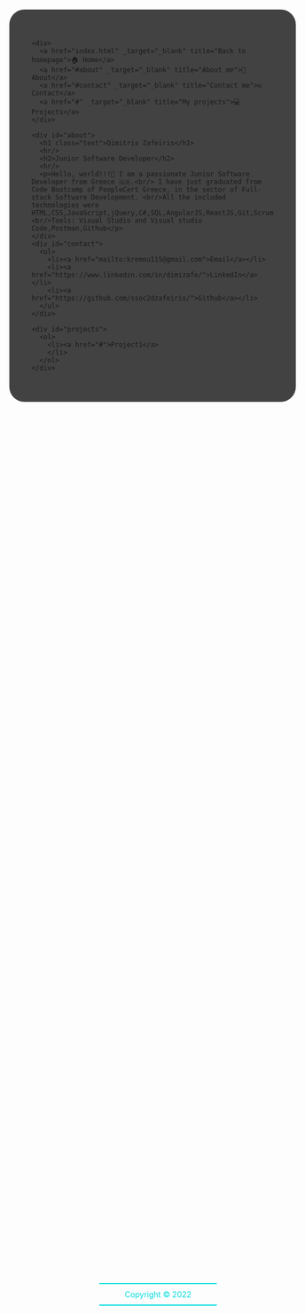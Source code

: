 
<body>
    <style>
  
    html,body{
        background-color: #222222 !important;
        margin: 0;
        padding: 0;
        width: 100%;
        height: 100%;
        color: #F3EFE0;
      }

      div {
        padding: 3px;
        margin: 0 auto;
      
      }

      .container{
        position: absolute;
        top: 50%;
        left: 50%;
        transform: translate(-50%,-50%);
        background-color: #434242;
        padding: 40px;
        border-radius: 27px;
      }
      
      .text{
        background: linear-gradient(90deg,#00dbde,#fc00ff);
        font-size: 2.5rem;
        text-transform: uppercase;
        -webkit-background-clip: text;
        -webkit-text-fill-color: transparent;
      }


      a{
        position: relative;
        color: #00dbde;
        text-decoration: none;
        z-index: 100;
        margin: 5px;
        padding: 10px;
        border-radius: 10px;
        margin: 0 auto;
        text-transform: uppercase;
        transition: all 0.26s linear;
        opacity: .7;
      }

      a:hover{
        background: #b905bc;
        color: #F3EFE0;      
        border-bottom: 1px solid #434242;
        z-index: 300;
        opacity: 1;
        
      }

     
      p,span{
        margin: 5px;
        padding: 15px;
        font-size: 1.1rem;
        font-weight: lighter;
        align-items: center;
      }

      footer{
        left: 40%;
        border-top: 2px solid #00dbde;
        border-bottom: 2px solid #00dbde;
        padding: 10px;
        position: absolute;
        bottom: 15px;
        text-align: center;
        width: 20%;
        height: auto;
        color: #00dbde;
      }
     table,tr,td{
      padding: 3px;
      border: 2px solid #ccc;
      text-align: center;
     }
     tr:nth-child(even) {background: #CCC}

</style>
  <div class="container">

    <div>
      <a href="index.html" _target="_blank" title="Back to homepage">🏠 Home</a>
      <a href="#about" _target="_blank" title="About me">🤴 About</a>
      <a href="#contact" _target="_blank" title="Contact me">✉️ Contact</a>
      <a href="#" _target="_blank" title="My projects">💻 Projects</a>
    </div>
    
    <div id="about">
      <h1 class="text">Dimitris Zafeiris</h1>
      <hr/>
      <h2>Junior Software Developer</h2>
      <hr/>
      <p>Hello, world!!!👋 I am a passionate Junior Software Developer from Greece 🇬🇷.<br/> I have just graduated from Code Bootcamp of PeopleCert Greece, in the sector of Full-stack Software Development. <br/>All the included technologies were HTML,CSS,JavaScript,jQuery,C#,SQL,AngularJS,ReactJS,Git,Scrum <br/>Tools: Visual Studio and Visual studio Code,Postman,Github</p>
    </div>
    <div id="contact">
      <ul>
        <li><a href="mailto:kremou115@gmail.com">Email</a></li>
        <li><a href="https://www.linkedin.com/in/dimizafe/">LinkedIn</a></li>
        <li><a href="https://github.com/ssoc2dzafeiris/">Github</a></li>
      </ul>
    </div>    
    
    <div id="projects">
      <ol>
        <li><a href="#">Project1</a>
        </li>
      </ol>
    </div>    

  </div>
  <footer >Copyright &#169; 2022</footer>
</body>
</html>
